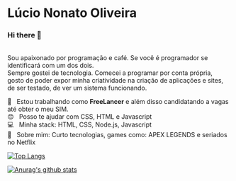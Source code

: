 # Lúcio Nonato Oliveira 

### Hi there 👋
<br/>Sou apaixonado por programação e café. Se você é programador se identificará com um dos dois.
<br/>Sempre gostei de tecnologia. Comecei a programar por conta própria, gosto de poder expor minha criatividade na criação de aplicações e sites, de ser testado, de ver um sistema funcionando. 

:floppy_disk:  &nbsp; Estou trabalhando como **FreeLancer** e além disso candidatando a vagas até obter o meu SIM.
 <br/> :blush: &nbsp; Posso te ajudar com CSS, HTML e Javascript
 <br/> :computer: &nbsp; Minha stack: HTML, CSS, Node.js, Javascript
 <br/> 💬  &nbsp; Sobre mim: Curto tecnologias, games como: APEX LEGENDS e seriados no Netflix
 
 
 [![Top Langs](https://github-readme-stats.vercel.app/api/top-langs/?username=N0N4T0)](https://github.com/anuraghazra/github-readme-stats)

[![Anurag's github stats](https://github-readme-stats.vercel.app/api?username=N0N4T0)](https://github.com/anuraghazra/github-readme-stats)
